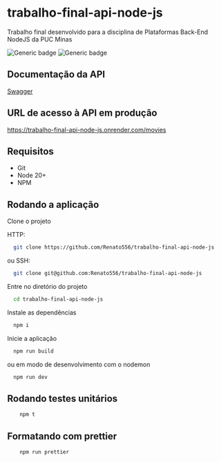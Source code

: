 # trabalho-final-api-node-js

Trabalho final desenvolvido para a disciplina de Plataformas Back-End NodeJS da PUC Minas

![Generic badge](https://img.shields.io/badge/Node-blue)
![Generic badge](https://img.shields.io/badge/mongodb-green)

## Documentação da API

[Swagger](https://trabalho-final-api-node-js.onrender.com/api-docs)

## URL de acesso à API em produção

https://trabalho-final-api-node-js.onrender.com/movies

## Requisitos

- Git
- Node 20+
- NPM

## Rodando a aplicação

Clone o projeto

HTTP:

```bash
  git clone https://github.com/Renato556/trabalho-final-api-node-js
```

ou SSH:

```bash
  git clone git@github.com:Renato556/trabalho-final-api-node-js
```

Entre no diretório do projeto

```bash
  cd trabalho-final-api-node-js
```

Instale as dependências

```bash
  npm i
```

Inicie a aplicação

```bash
  npm run build
```

ou em modo de desenvolvimento com o nodemon

```bash
  npm run dev
```

## Rodando testes unitários

```bash
    npm t
```

## Formatando com prettier

```bash
    npm run prettier
```
